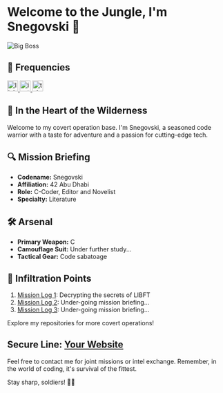 # Welcome to the Jungle, I'm Snegovski 🐍

![Big Boss](https://i.pinimg.com/originals/97/8c/80/978c8073653e6b36de0117f03a56925b.gif)
## 📡 Frequencies
<div align="left">
  <a href="https://www.linkedin.com/in/maxim-babayan-429181273/" target="_blank">
    <img src="https://img.shields.io/static/v1?message=LinkedIn&logo=linkedin&label=&color=000000&logoColor=white&labelColor=&style=for-the-badge" height="25" alt="linkedin logo"  />
  </a>
  <a href="https:https://www.instagram.com/_snegovski_//" target="_blank">
    <img src="https://img.shields.io/static/v1?message=Instagram&logo=instagram&label=&color=004400&logoColor=white&labelColor=&style=for-the-badge" height="25" alt="instagram logo"  />
  </a>
  <a href="t.me/baduser" target="_blank">
    <img src="https://img.shields.io/static/v1?message=Telegram&logo=telegram&label=&color=8B0000&logoColor=white&labelColor=&style=for-the-badge" height="25" alt="telegram logo"  />
  </a>
</div>

## 🌲 In the Heart of the Wilderness

Welcome to my covert operation base. I'm Snegovski, a seasoned code warrior with a taste for adventure and a passion for cutting-edge tech.

## 🔍 Mission Briefing

- **Codename:** Snegovski
- **Affiliation:** 42 Abu Dhabi
- **Role:** C-Coder, Editor and Novelist
- **Specialty:** Literature 

## 🛠️ Arsenal

- **Primary Weapon:** C
- **Camouflage Suit:** Under further study...
- **Tactical Gear:** Code sabatoage

## 🚁 Infiltration Points

1. [Mission Log 1](https://github.com/Snegovski/libft): Decrypting the secrets of LIBFT
2. [Mission Log 2](link-to-mission-log2): Under-going mission briefing...
3. [Mission Log 3](link-to-mission-log3): Under-going mission briefing...

Explore my repositories for more covert operations!

## **Secure Line:** [Your Website](link-to-website)

Feel free to contact me for joint missions or intel exchange. Remember, in the world of coding, it's survival of the fittest.

Stay sharp, soldiers! 🐺🔥

<!---
Snegovski/Snegovski is a ✨ special ✨ repository because its `README.md` (this file) appears on your GitHub profile.
You can click the Preview link to take a look at your changes.
--->
